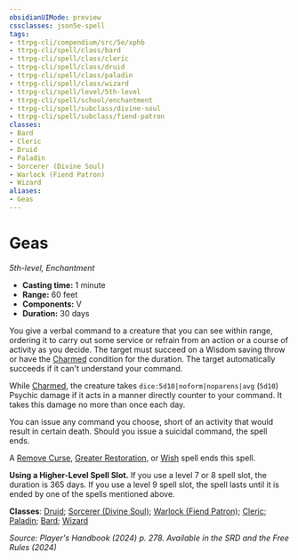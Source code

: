 ```yaml
---
obsidianUIMode: preview
cssclasses: json5e-spell
tags:
- ttrpg-cli/compendium/src/5e/xphb
- ttrpg-cli/spell/class/bard
- ttrpg-cli/spell/class/cleric
- ttrpg-cli/spell/class/druid
- ttrpg-cli/spell/class/paladin
- ttrpg-cli/spell/class/wizard
- ttrpg-cli/spell/level/5th-level
- ttrpg-cli/spell/school/enchantment
- ttrpg-cli/spell/subclass/divine-soul
- ttrpg-cli/spell/subclass/fiend-patron
classes:
- Bard
- Cleric
- Druid
- Paladin
- Sorcerer (Divine Soul)
- Warlock (Fiend Patron)
- Wizard
aliases:
- Geas
---
```

# Geas
*5th-level, Enchantment*  


- **Casting time:** 1 minute
- **Range:** 60 feet
- **Components:** V
- **Duration:** 30 days

You give a verbal command to a creature that you can see within range, ordering it to carry out some service or refrain from an action or a course of activity as you decide. The target must succeed on a Wisdom saving throw or have the [Charmed](/3-Mechanics/CLI/conditions.md#Charmed) condition for the duration. The target automatically succeeds if it can't understand your command.

While [Charmed](/3-Mechanics/CLI/conditions.md#Charmed), the creature takes `dice:5d10|noform|noparens|avg` (`5d10`) Psychic damage if it acts in a manner directly counter to your command. It takes this damage no more than once each day.

You can issue any command you choose, short of an activity that would result in certain death. Should you issue a suicidal command, the spell ends.

A [Remove Curse](/3-Mechanics/CLI/spells/remove-curse-xphb.md), [Greater Restoration](/3-Mechanics/CLI/spells/greater-restoration-xphb.md), or [Wish](/3-Mechanics/CLI/spells/wish-xphb.md) spell ends this spell.

**Using a Higher-Level Spell Slot.** If you use a level 7 or 8 spell slot, the duration is 365 days. If you use a level 9 spell slot, the spell lasts until it is ended by one of the spells mentioned above.

**Classes**: [Druid](/3-Mechanics/CLI/lists/list-spells-classes-druid.md); [Sorcerer (Divine Soul)](/3-Mechanics/CLI/lists/list-spells-classes-divine-soul-xge.md "subclass=XGE;class=XPHB"); [Warlock (Fiend Patron)](/3-Mechanics/CLI/lists/list-spells-classes-fiend-patron-xphb.md "subclass=XPHB;class=XPHB"); [Cleric](/3-Mechanics/CLI/lists/list-spells-classes-cleric.md); [Paladin](/3-Mechanics/CLI/lists/list-spells-classes-paladin.md); [Bard](/3-Mechanics/CLI/lists/list-spells-classes-bard.md); [Wizard](/3-Mechanics/CLI/lists/list-spells-classes-wizard.md)

*Source: Player's Handbook (2024) p. 278. Available in the <span title='Systems Reference Document (5.2)'>SRD</span> and the Free Rules (2024)*
